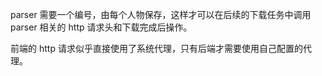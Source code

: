 parser 需要一个编号，由每个人物保存，这样才可以在后续的下载任务中调用 parser 相关的 http 请求头和下载完成后操作。

前端的 http 请求似乎直接使用了系统代理，只有后端才需要使用自己配置的代理。